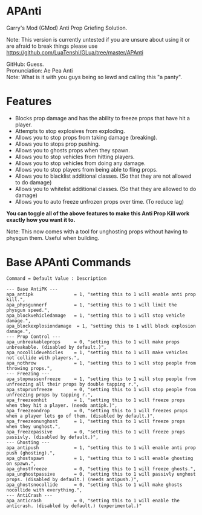 # APAnti
Garry's Mod (GMod) Anti Prop Griefing Solution.


Note: This version is currently untested if you are unsure about using it or are afraid to break things please use https://github.com/LuaTenshi/GLua/tree/master/APAnti

GitHub: Guess.<br/>
Pronunciation: Ae Pea Anti<br/>
Note: What is it with you guys being so lewd and calling this "a panty".<br/>

# Features
- Blocks prop damage and has the ability to freeze props that have hit a player.
- Attempts to stop explosives from exploding.
- Allows you to stop props from taking damage (breaking).
- Allows you to stops prop pushing.
- Allows you to ghosts props when they spawn.
- Allows you to stop vehicles from hitting players.
- Allows you to stop vehicles from doing any damage.
- Allows you to stop players from being able to fling props.
- Allows you to blacklist additional classes. (So that they are not allowed to do damage)
- Allows you to whitelist additional classes. (So that they are allowed to do damage)
- Allows you to auto freeze unfrozen props over time. (To reduce lag)

**You can toggle all of the above features to make this Anti Prop Kill work exactly how you want it to.**

Note: This now comes with a tool for unghosting props without having to physgun them. Useful when building.

# Base APAnti Commands
    Command = Default Value : Description
    
    --- Base AntiPK ---
    apa_antipk 				 = 1, "setting this to 1 will enable anti prop kill.",
    apa_physgunnerf 		 = 1, "setting this to 1 will limit the physgun speed.",
    apa_blockvehicledamage 	 = 1, "setting this to 1 will stop vehicle damage.",
    apa_blockexplosiondamage  = 1, "setting this to 1 will block explosion damage.",
    --- Prop Control ---
    apa_unbreakableprops 	 = 0, "setting this to 1 will make props unbreakable. (disabled by default.)",
    apa_nocollidevehicles 	 = 1, "setting this to 1 will make vehicles not collide with players.",
    apa_nothrow				 = 1, "setting this to 1 will stop people from throwing props.",
    --- Freezing ---
    apa_stopmassunfreeze	 = 1, "setting this to 1 will stop people from unfreezing all their props by double tapping r.",
    apa_stoprunfreeze		 = 0, "setting this to 1 will stop people from unfreezing props by tapping r.",
    apa_freezeonhit 		 = 1, "setting this to 1 will freeze props when they hit a player. (needs antipk.)",
    apa_freezeondrop 		 = 0, "setting this to 1 will freezes props when a player lets go of them. (disabled by default.)",
    apa_freezeonunghost		 = 1, "setting this to 1 will freeze props when they unghost.",
    apa_freezepassive		 = 0, "setting this to 1 will freeze props passivly. (disabled by default.)",
    --- Ghosting ---
    apa_antipush 			 = 1, "setting this to 1 will enable anti prop push (ghosting).",
    apa_ghostspawn			 = 1, "setting this to 1 will enable ghosting on spawn.",
    apa_ghostfreeze			 = 0, "setting this to 1 will freeze ghosts.",
    apa_unghostpassive		 = 0, "setting this to 1 will passivly unghost props. (disabled by default.) (needs antipush.)",
    apa_ghostsnocollide		 = 0, "setting this to 1 will make ghosts nocollide with everything.",
    --- AntiCrash ---
    apa_anticrash			 = 0, "setting this to 1 will enable the anticrash. (disabled by default.) (experimental.)"
